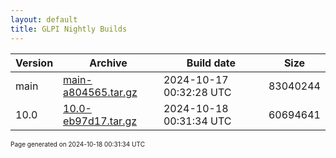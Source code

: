 ```yaml
---
layout: default
title: GLPI Nightly Builds
---
```


Version|Archive|Build date|Size
---|---|---|---
main|[main-a804565.tar.gz](main-a804565.tar.gz)|2024-10-17 00:32:28 UTC|83040244
10.0|[10.0-eb97d17.tar.gz](10.0-eb97d17.tar.gz)|2024-10-18 00:31:34 UTC|60694641

<font size="1">Page generated on 2024-10-18 00:31:34 UTC</font>
